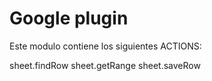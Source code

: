 # Google plugin

Este modulo contiene los siguientes ACTIONS:

sheet.findRow
sheet.getRange
sheet.saveRow
